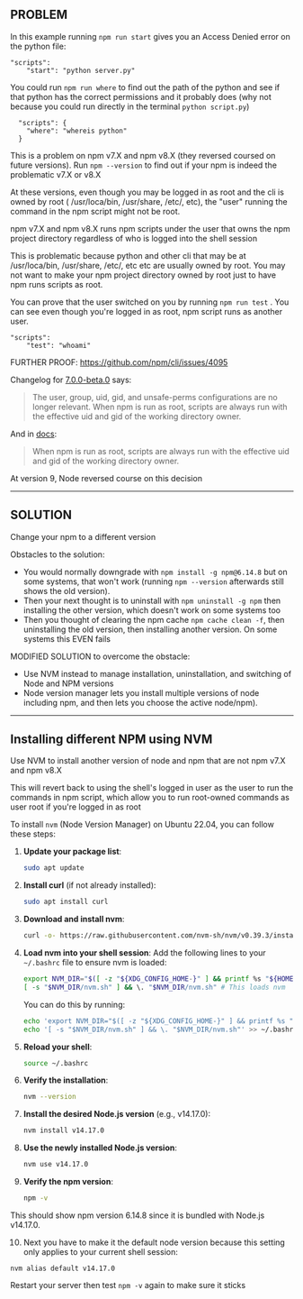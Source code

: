 
## PROBLEM

In this example running `npm run start` gives you an Access Denied error on the python file:
```
"scripts":
	"start": "python server.py"
```

You could run `npm run where` to find out the path of the python and see if that python has the correct permissions and it probably does (why not because you could run directly in the terminal `python script.py`)
```
  "scripts": {  
    "where": "whereis python"  
  }
```


This is a problem on npm v7.X and npm v8.X (they reversed coursed on future versions). Run `npm --version` to find out if your npm is indeed the problematic v7.X or v8.X

At these versions, even though you may be logged in as root and the cli is owned by root ( /usr/loca/bin, /usr/share, /etc/, etc), the "user" running the command in the npm script might not be root. 

npm v7.X and npm v8.X runs npm scripts under the user that owns the npm project directory regardless of who is logged into the shell session

This is problematic because python and other cli that may be at /usr/loca/bin, /usr/share, /etc/, etc etc are usually owned by root. You may not want to make your npm project directory owned by root just to have npm runs scripts as root.

You can prove that the user switched on you by running `npm run test` . You can see even though you're logged in as root, npm script runs as another user.
```
"scripts":
	"test": "whoami"
```

FURTHER PROOF:
https://github.com/npm/cli/issues/4095

Changelog for [7.0.0-beta.0](https://github.com/npm/cli/blob/v8.3.0/changelogs/CHANGELOG-7.md#all-lifecycle-scripts) says:

> The user, group, uid, gid, and unsafe-perms configurations are no longer relevant. When npm is run as root, scripts are always run with the effective uid and gid of the working directory owner.

And in [docs](https://docs.npmjs.com/cli/v8/using-npm/scripts#user):

> When npm is run as root, scripts are always run with the effective uid and gid of the working directory owner.

At version 9, Node reversed course on this decision


---

## SOLUTION

Change your npm to a different version

Obstacles to the solution: 
- You would normally downgrade with `npm install -g npm@6.14.8` but on some systems, that won't work (running `npm --version` afterwards still shows the old version). 
- Then your next thought is to uninstall with `npm uninstall -g npm` then installing the other version, which doesn't work on some systems too
- Then you thought of clearing the npm cache `npm cache clean -f`, then uninstalling the old version, then installing another version. On some systems this EVEN fails

MODIFIED SOLUTION to overcome the obstacle:
- Use NVM instead to manage installation, uninstallation, and switching of Node and NPM versions
- Node version manager lets you install multiple versions of node including npm, and then lets you choose the active node/npm). 

---

## Installing different NPM using NVM

Use NVM to install another version of node and npm that are not npm v7.X and npm v8.X

This will revert back to using the shell's logged in user as the user to run the commands in npm script, which allow you to run root-owned commands as user root if you're logged in as root

To install `nvm` (Node Version Manager) on Ubuntu 22.04, you can follow these steps:

1. **Update your package list**:
   ```sh
   sudo apt update
   ```

2. **Install curl** (if not already installed):
   ```sh
   sudo apt install curl
   ```

3. **Download and install nvm**:
   ```sh
   curl -o- https://raw.githubusercontent.com/nvm-sh/nvm/v0.39.3/install.sh | bash
   ```

4. **Load nvm into your shell session**:
   Add the following lines to your `~/.bashrc` file to ensure nvm is loaded:
   ```sh
   export NVM_DIR="$([ -z "${XDG_CONFIG_HOME-}" ] && printf %s "${HOME}/.nvm" || printf %s "${XDG_CONFIG_HOME}/nvm")"
   [ -s "$NVM_DIR/nvm.sh" ] && \. "$NVM_DIR/nvm.sh" # This loads nvm
   ```

   You can do this by running:
   ```sh
   echo 'export NVM_DIR="$([ -z "${XDG_CONFIG_HOME-}" ] && printf %s "${HOME}/.nvm" || printf %s "${XDG_CONFIG_HOME}/nvm")"' >> ~/.bashrc
   echo '[ -s "$NVM_DIR/nvm.sh" ] && \. "$NVM_DIR/nvm.sh"' >> ~/.bashrc
   ```

5. **Reload your shell**:
   ```sh
   source ~/.bashrc
   ```

6. **Verify the installation**:
   ```sh
   nvm --version
   ```

7. **Install the desired Node.js version** (e.g., v14.17.0):
   ```sh
   nvm install v14.17.0
   ```

8. **Use the newly installed Node.js version**:
   ```sh
   nvm use v14.17.0
   ```

9. **Verify the npm version**:
   ```sh
   npm -v
   ```

This should show npm version 6.14.8 since it is bundled with Node.js v14.17.0.

10. Next you have to make it the default node version because this setting only applies to your current shell session:
```
nvm alias default v14.17.0
```


Restart your server then test `npm -v` again to make sure it sticks